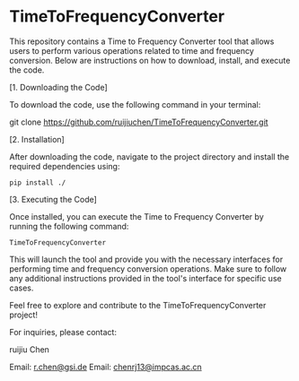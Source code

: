 # TimeToFrequencyConverter

This repository contains a Time to Frequency Converter tool that allows users to perform various operations related to time and frequency conversion. Below are instructions on how to download, install, and execute the code.

[1. Downloading the Code]

To download the code, use the following command in your terminal:

   git clone https://github.com/ruijiuchen/TimeToFrequencyConverter.git

[2. Installation]

After downloading the code, navigate to the project directory and install the required dependencies using:

    pip install ./

[3. Executing the Code]

Once installed, you can execute the Time to Frequency Converter by running the following command:

    TimeToFrequencyConverter

This will launch the tool and provide you with the necessary interfaces for performing time and frequency conversion operations. Make sure to follow any additional instructions provided in the tool's interface for specific use cases.

Feel free to explore and contribute to the TimeToFrequencyConverter project!

For inquiries, please contact:

ruijiu Chen

Email: r.chen@gsi.de
Email: chenrj13@impcas.ac.cn